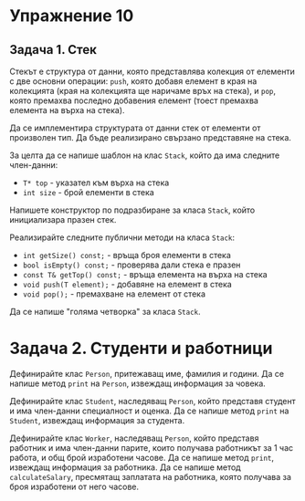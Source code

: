 # Упражнение 10

## Задача 1. Стек

Стекът е структура от данни, която представлява колекция от елементи с две
основни операции: `push`, която добавя елемент в края на колекцията
(края на колекцията ще наричаме връх на стека), и `pop`, която премахва последно
добавения елемент (тоест премахва елемента на върха на стека).

Да се имплементира структурата от данни стек от елементи от произволен тип.
Да бъде реализирано свързано представяне на стека.

За целта да се напише шаблон на клас `Stack`, който да има следните член-данни:

- `Т* top` - указател към върха на стека
- `int size` - брой елементи в стека

Напишете конструктор по подразбиране за класа `Stack`, който
инициализара празен стек.

Реализирайте следните публични методи на класа `Stack`:

- `int getSize() const;` - връща броя елементи в стека
- `bool isEmpty() const;` - проверява дали стека е празен
- `const T& getTop() const;` - връща елемента на върха на стека
- `void push(T element);` - добавяне на елемент в стека
- `void pop();` - премахване на елемент от стека

Да се напише "голяма четворка" за класа `Stack`.

# Задача 2. Студенти и работници

Дефинирайте клас `Person`, притежаващ име, фамилия и години. Да се напише
метод `print` на `Person`, извеждащ информация за човека.

Дефинирайте клас `Student`, наследяващ `Person`, който представя студент
и има член-данни специалност и оценка. Да се напише метод `print` на
`Student`, извеждащ информация за студента.

Дефинирайте клас `Worker`, наследяващ `Person`, който представя работник
и има член-данни парите, които получава работникът за 1 час работа,
и общ брой изработени часове. Да се напише метод `print`,
извеждащ информация за работника. Да се напише метод `calculateSalary`,
пресмятащ заплатата на работника, която получава за броя
изработени от него часове.
